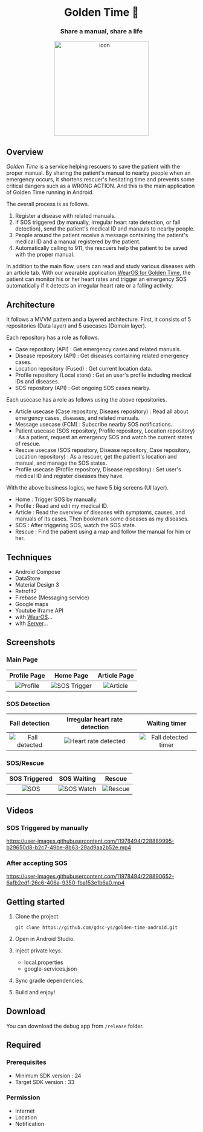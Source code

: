 <h1 align="center">Golden Time 📱</h1>
<h3 align="center">Share a manual, share a life</h3>
<p align="center">
  <img src="https://user-images.githubusercontent.com/11978494/228843932-c59e03fb-d4e7-458d-a548-58e80583a7ea.png" alt="icon" width="250" height="250">
</p>

## Overview

*Golden Time* is a service helping rescuers to save the patient with the proper manual. By sharing the patient's manual to nearby people when an emergency occurs, it shortens rescuer's hesitating time and prevents some critical dangers such as a WRONG ACTION. And this is the main application of Golden Time running in Android. 

The overall process is as follows.
1. Register a disease with related manuals.
2. If SOS triggered (by manually, irregular heart rate detection, or fall detection), send the patient's medical ID and manauls to nearby people.
3. People around the patient receive a message containing the patient's medical ID and a manual registered by the patient.
4. Automatically calling to 911, the rescuers help the patient to be saved with the proper manual.

In addition to the main flow, users can read and study various diseases with an article tab.
With our wearable application [WearOS for Golden Time](https://github.com/gdsc-ys/golden-time-wearos), the patient can monitor his or her heart rates and trigger an emergency SOS automatically if it detects an irregular heart rate or a falling activity.

## Architecture

It follows a MVVM pattern and a layered architecture.
First, it consists of 5 repositories (Data layer) and 5 usecases (Domain layer).

Each repository has a role as follows.
- Case repository (API) : Get emergency cases and related manuals.
- Disease repository (API) : Get diseases containing related emergency cases.
- Location repository (Fused) : Get current location data.
- Profile repository (Local store) : Get an user's profile including medical IDs and diseases.
- SOS repository (API) : Get ongoing SOS cases nearby.

Each usecase has a role as follows using the above repositories.
- Article usecase (Case repository, Diseaes repository) : Read all about emergency cases, diseases, and related manuals.
- Message usecase (FCM) : Subscribe nearby SOS notifications.
- Patient usecase (SOS repository, Profile repository, Location repository) : As a patient, request an emergency SOS and watch the current states of rescue.
- Rescue usecase (SOS repository, Disease repository, Case repository, Location repository) : As a rescuer, get the patient's location and manual, and manage the SOS states.
- Profile usecase (Profile repository, Disease repository) : Set user's medical ID and register diseases they have.

With the above business logics, we have 5 big screens (UI layer).
- Home : Trigger SOS by manually.
- Profile : Read and edit my medical ID.
- Article : Read the overview of diseases with symptoms, causes, and manuals of its cases. Then bookmark some diseases as my diseases.
- SOS : After triggering SOS, watch the SOS state.
- Rescue : Find the patient using a map and follow the manual for him or her.

## Techniques

- Android Compose
- DataStore
- Material Design 3
- Retrofit2
- Firebase (Messaging service)
- Google maps
- Youtube iframe API
- with [WearOS](https://github.com/gdsc-ys/golden-time-wearos)...
- with [Server](https://github.com/gdsc-ys/golden-time-backend)...

## Screenshots

### Main Page

| Profile Page | Home Page | Article Page |
|:-:|:-:|:-:|
| ![Profile](https://user-images.githubusercontent.com/11978494/228888455-bc89111f-173e-4347-a2aa-ffc2ff8ef6fb.jpeg) | ![SOS Trigger](https://user-images.githubusercontent.com/11978494/228888669-29e38ed8-398d-47f2-a591-2cbdd6eea914.jpeg) | ![Article](https://user-images.githubusercontent.com/11978494/228888241-2e5561e1-59c4-4905-bc87-1d0fe0e270c8.jpeg) |

### SOS Detection

| Fall detection | Irregular heart rate detection | Waiting timer |
|:-:|:-:|:-:|
| ![Fall detected](https://user-images.githubusercontent.com/11978494/228889216-7bbe21a1-1a78-40c4-9f96-acb0e26773d7.jpeg) | ![Heart rate detected](https://user-images.githubusercontent.com/11978494/228889285-98e51cb4-b931-4708-8325-a8bf29568a09.jpeg) | ![Fall detected timer](https://user-images.githubusercontent.com/11978494/228889327-0d38eeba-66f6-46af-b56c-e280cd9aa754.jpeg) |

### SOS/Rescue

| SOS Triggered | SOS Waiting | Rescue |
|:-:|:-:|:-:|
| ![SOS](https://user-images.githubusercontent.com/11978494/228889564-c33748a7-f776-40fd-8b1d-70fdb60efa1f.jpeg) | ![SOS Watch](https://user-images.githubusercontent.com/11978494/228891912-ad201e9e-2216-412d-9f22-771d08f6be98.jpeg) | ![Rescue](https://user-images.githubusercontent.com/11978494/228890502-074d62c9-d040-4c29-9275-7ea569bba46d.jpeg) |

## Videos

### SOS Triggered by manually

https://user-images.githubusercontent.com/11978494/228889995-b29650d8-b2c7-49be-8b63-29ad9aa2b52e.mp4

### After accepting SOS

https://user-images.githubusercontent.com/11978494/228890652-6afb2edf-26c6-406a-9350-fba153e1b6a0.mp4

## Getting started

1. Clone the project.

    ```
    git clone https://github.com/gdsc-ys/golden-time-android.git
    ```

2. Open in Android Studio.

3. Inject private keys.

    - local.properties
    - google-services.json

4. Sync gradle dependencies.

5. Build and enjoy!

## Download

You can download the debug app from `/release` folder.

## Required

### Prerequisites
- Minimum SDK version : 24
- Target SDK version : 33

### Permission
- Internet
- Location
- Notification
